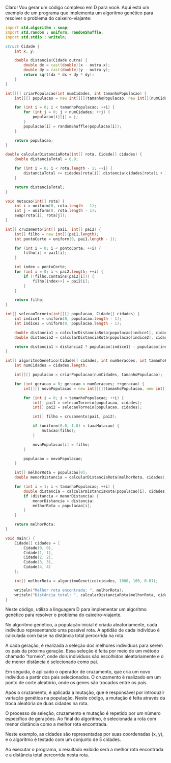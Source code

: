 Claro! Vou gerar um código complexo em D para você. Aqui está um exemplo de um programa que implementa um algoritmo genético para resolver o problema do caixeiro-viajante:

```d
import std.algorithm : swap;
import std.random : uniform, randomShuffle;
import std.stdio : writeln;

struct Cidade {
    int x, y;

    double distancia(Cidade outra) {
        double dx = cast(double)(x - outra.x);
        double dy = cast(double)(y - outra.y);
        return sqrt(dx * dx + dy * dy);
    }
}

int[][] criarPopulacao(int numCidades, int tamanhoPopulacao) {
    int[][] populacao = new int[][](tamanhoPopulacao, new int[](numCidades));

    for (int i = 0; i < tamanhoPopulacao; ++i) {
        for (int j = 0; j < numCidades; ++j) {
            populacao[i][j] = j;
        }
        populacao[i] = randomShuffle(populacao[i]);
    }

    return populacao;
}

double calcularDistanciaRota(int[] rota, Cidade[] cidades) {
    double distanciaTotal = 0.0;

    for (int i = 0; i < rota.length - 1; ++i) {
        distanciaTotal += cidades[rota[i]].distancia(cidades[rota[i + 1]]);
    }

    return distanciaTotal;
}

void mutacao(int[] rota) {
    int i = uniform(0, rota.length - 1);
    int j = uniform(0, rota.length - 1);
    swap(rota[i], rota[j]);
}

int[] cruzamento(int[] pai1, int[] pai2) {
    int[] filho = new int[](pai1.length);
    int pontoCorte = uniform(0, pai1.length - 1);

    for (int i = 0; i < pontoCorte; ++i) {
        filho[i] = pai1[i];
    }

    int index = pontoCorte;
    for (int i = 0; i < pai2.length; ++i) {
        if (!filho.contains(pai2[i])) {
            filho[index++] = pai2[i];
        }
    }

    return filho;
}

int[] selecaoTorneio(int[][] populacao, Cidade[] cidades) {
    int indice1 = uniform(0, populacao.length - 1);
    int indice2 = uniform(0, populacao.length - 1);

    double distancia1 = calcularDistanciaRota(populacao[indice1], cidades);
    double distancia2 = calcularDistanciaRota(populacao[indice2], cidades);

    return distancia1 < distancia2 ? populacao[indice1] : populacao[indice2];
}

int[] algoritmoGenetico(Cidade[] cidades, int numGeracoes, int tamanhoPopulacao, double taxaMutacao) {
    int numCidades = cidades.length;

    int[][] populacao = criarPopulacao(numCidades, tamanhoPopulacao);

    for (int geracao = 0; geracao < numGeracoes; ++geracao) {
        int[][] novaPopulacao = new int[][](tamanhoPopulacao, new int[](numCidades));

        for (int i = 0; i < tamanhoPopulacao; ++i) {
            int[] pai1 = selecaoTorneio(populacao, cidades);
            int[] pai2 = selecaoTorneio(populacao, cidades);

            int[] filho = cruzamento(pai1, pai2);

            if (uniform(0.0, 1.0) < taxaMutacao) {
                mutacao(filho);
            }

            novaPopulacao[i] = filho;
        }

        populacao = novaPopulacao;
    }

    int[] melhorRota = populacao[0];
    double menorDistancia = calcularDistanciaRota(melhorRota, cidades);

    for (int i = 1; i < tamanhoPopulacao; ++i) {
        double distancia = calcularDistanciaRota(populacao[i], cidades);
        if (distancia < menorDistancia) {
            menorDistancia = distancia;
            melhorRota = populacao[i];
        }
    }

    return melhorRota;
}

void main() {
    Cidade[] cidades = [
        Cidade(0, 0),
        Cidade(1, 1),
        Cidade(2, 2),
        Cidade(3, 3),
        Cidade(4, 4)
    ];

    int[] melhorRota = algoritmoGenetico(cidades, 1000, 100, 0.01);

    writeln("Melhor rota encontrada: ", melhorRota);
    writeln("Distância total: ", calcularDistanciaRota(melhorRota, cidades));
}
```

Neste código, utilizo a linguagem D para implementar um algoritmo genético para resolver o problema do caixeiro-viajante. 

No algoritmo genético, a população inicial é criada aleatoriamente, cada indivíduo representando uma possível rota. A aptidão de cada indivíduo é calculada com base na distância total percorrida na rota. 

A cada geração, é realizada a seleção dos melhores indivíduos para serem os pais da próxima geração. Essa seleção é feita por meio de um método chamado "torneio", onde dois indivíduos são escolhidos aleatoriamente e o de menor distância é selecionado como pai. 

Em seguida, é aplicado o operador de cruzamento, que cria um novo indivíduo a partir dos pais selecionados. O cruzamento é realizado em um ponto de corte aleatório, onde os genes são trocados entre os pais. 

Após o cruzamento, é aplicada a mutação, que é responsável por introduzir variação genética na população. Neste código, a mutação é feita através da troca aleatória de duas cidades na rota. 

O processo de seleção, cruzamento e mutação é repetido por um número específico de gerações. Ao final do algoritmo, é selecionada a rota com menor distância como a melhor rota encontrada. 

Neste exemplo, as cidades são representadas por suas coordenadas (x, y), e o algoritmo é testado com um conjunto de 5 cidades. 

Ao executar o programa, o resultado exibido será a melhor rota encontrada e a distância total percorrida nesta rota.